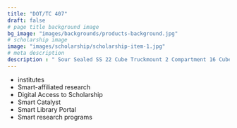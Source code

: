 ```yaml
---
title: "DOT/TC 407"
draft: false
# page title background image
bg_image: "images/backgrounds/products-background.jpg"
# scholarship image
image: "images/scholarship/scholarship-item-1.jpg"
# meta description
description : " Sour Sealed SS 22 Cube Truckmount 2 Compartment 16 Cube Front & 6 Cube rear"
---
```


* institutes
* Smart-affiliated research
* Digital Access to Scholarship
* Smart Catalyst
* Smart Library Portal
* Smart research programs
